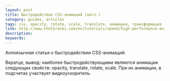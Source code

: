 ```yaml
---
layout: post
title: Быстродействие CSS-анимаций (англ.)
category: guides, articles
tags: css, opacity, rotate, scale, translate, анимация, трансформация
link: http://www.html5rocks.com/en/tutorials/speed/high-performance-animations/
description:
keywords:
---
```


<p>Анлоязычная статья о быстродействии CSS-анимаций.</p>
<p>Вкратце, вывод: наиболее быстродействующими являются анимации следующих свойств: opacity, translate, rotate, scale. При их анимации, в подсчетах участвует видеоускоритель.</p>
